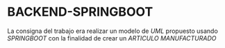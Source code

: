 ﻿# BACKEND-SPRINGBOOT

 La consigna del trabajo era realizar un modelo de *UML* propuesto usando *SPRINGBOOT* con la finalidad de crear un *ARTICULO MANUFACTURADO*
